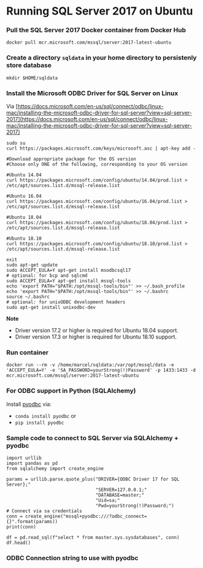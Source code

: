 # Running SQL Server 2017 on Ubuntu

### Pull the SQL Server 2017 Docker container from Docker Hub
`docker pull mcr.microsoft.com/mssql/server:2017-latest-ubuntu`

### Create a directory `sqldata` in your home directory to persistenly store database
`mkdir $HOME/sqldata`

### Install the Microsoft ODBC Driver for SQL Server on Linux
Via [https://docs.microsoft.com/en-us/sql/connect/odbc/linux-mac/installing-the-microsoft-odbc-driver-for-sql-server?view=sql-server-2017](https://docs.microsoft.com/en-us/sql/connect/odbc/linux-mac/installing-the-microsoft-odbc-driver-for-sql-server?view=sql-server-2017)<br>
```
sudo su 
curl https://packages.microsoft.com/keys/microsoft.asc | apt-key add -

#Download appropriate package for the OS version
#Choose only ONE of the following, corresponding to your OS version

#Ubuntu 14.04
curl https://packages.microsoft.com/config/ubuntu/14.04/prod.list > /etc/apt/sources.list.d/mssql-release.list

#Ubuntu 16.04
curl https://packages.microsoft.com/config/ubuntu/16.04/prod.list > /etc/apt/sources.list.d/mssql-release.list

#Ubuntu 18.04
curl https://packages.microsoft.com/config/ubuntu/18.04/prod.list > /etc/apt/sources.list.d/mssql-release.list

#Ubuntu 18.10
curl https://packages.microsoft.com/config/ubuntu/18.10/prod.list > /etc/apt/sources.list.d/mssql-release.list

exit
sudo apt-get update
sudo ACCEPT_EULA=Y apt-get install msodbcsql17
# optional: for bcp and sqlcmd
sudo ACCEPT_EULA=Y apt-get install mssql-tools
echo 'export PATH="$PATH:/opt/mssql-tools/bin"' >> ~/.bash_profile
echo 'export PATH="$PATH:/opt/mssql-tools/bin"' >> ~/.bashrc
source ~/.bashrc
# optional: for unixODBC development headers
sudo apt-get install unixodbc-dev
```

**Note**

* Driver version 17.2 or higher is required for Ubuntu 18.04 support.
* Driver version 17.3 or higher is required for Ubuntu 18.10 support.

### Run container
`docker run --rm -v /home/marcel/sqldata:/var/opt/mssql/data -e 'ACCEPT_EULA=Y' -e 'SA_PASSWORD=yourStrong(!)Password' -p 1433:1433 -d mcr.microsoft.com/mssql/server:2017-latest-ubuntu`

### For ODBC support in Python (SQLAlchemy)
Install [pyodbc](https://github.com/mkleehammer/pyodbc) via:
* `conda install pyodbc` or
* `pip install pyodbc`

### Sample code to connect to SQL Server via SQLAlchemy + pyodbc
```
import urllib
import pandas as pd
from sqlalchemy import create_engine

params = urllib.parse.quote_plus("DRIVER={ODBC Driver 17 for SQL Server};"
                                 "SERVER=127.0.0.1;"
                                 "DATABASE=master;"
                                 "Uid=sa;"
                                 "Pwd=yourStrong(!)Password;")
# Connect via sa credentials
conn = create_engine("mssql+pyodbc:///?odbc_connect={}".format(params))
print(conn)

df = pd.read_sql(f"select * from master.sys.sysdatabases", conn)
df.head()
```

### ODBC Connection string to use with pyodbc
